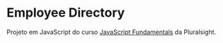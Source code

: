 # Employee Directory

Projeto em JavaScript do curso [JavaScript Fundamentals](https://www.pluralsight.com/courses/fundamentals-javascript) da Pluralsight.
